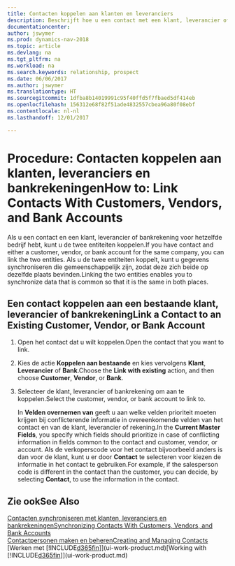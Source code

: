 ```yaml
---
title: Contacten koppelen aan klanten en leveranciers
description: Beschrijft hoe u een contact met een klant, leverancier of bankrekening van hetzelfde bedrijf koppelt, zodat u algemene gegevens kunt synchroniseren.
documentationcenter: 
author: jswymer
ms.prod: dynamics-nav-2018
ms.topic: article
ms.devlang: na
ms.tgt_pltfrm: na
ms.workload: na
ms.search.keywords: relationship, prospect
ms.date: 06/06/2017
ms.author: jswymer
ms.translationtype: HT
ms.sourcegitcommit: 1dfba8b14019991c95f40ffd5f7fbaed5df414eb
ms.openlocfilehash: 156312e68f82f51ade4832557cbea96a80f08ebf
ms.contentlocale: nl-nl
ms.lasthandoff: 12/01/2017

---
```

# <a name="how-to-link-contacts-with-customers-vendors-and-bank-accounts"></a><span data-ttu-id="f7c59-103">Procedure: Contacten koppelen aan klanten, leveranciers en bankrekeningen</span><span class="sxs-lookup"><span data-stu-id="f7c59-103">How to: Link Contacts With Customers, Vendors, and Bank Accounts</span></span>
<span data-ttu-id="f7c59-104">Als u een contact en een klant, leverancier of bankrekening voor hetzelfde bedrijf hebt, kunt u de twee entiteiten koppelen.</span><span class="sxs-lookup"><span data-stu-id="f7c59-104">If you have contact and either a customer, vendor, or bank account for the same company, you can link the two entities.</span></span> <span data-ttu-id="f7c59-105">Als u de twee entiteiten koppelt, kunt u gegevens synchroniseren die gemeenschappelijk zijn, zodat deze zich beide op dezelfde plaats bevinden.</span><span class="sxs-lookup"><span data-stu-id="f7c59-105">Linking the two entities enables you to synchronize data that is common so that it is the same in both places.</span></span>

## <a name="link-a-contact-to-an-existing-customer-vendor-or-bank-account"></a><span data-ttu-id="f7c59-106">Een contact koppelen aan een bestaande klant, leverancier of bankrekening</span><span class="sxs-lookup"><span data-stu-id="f7c59-106">Link a Contact to an Existing Customer, Vendor, or Bank Account</span></span>
1. <span data-ttu-id="f7c59-107">Open het contact dat u wilt koppelen.</span><span class="sxs-lookup"><span data-stu-id="f7c59-107">Open the contact that you want to link.</span></span>
2. <span data-ttu-id="f7c59-108">Kies de actie **Koppelen aan bestaande** en kies vervolgens **Klant**, **Leverancier** of **Bank**.</span><span class="sxs-lookup"><span data-stu-id="f7c59-108">Choose the **Link with existing** action, and then choose **Customer**, **Vendor**, or **Bank**.</span></span>
3. <span data-ttu-id="f7c59-109">Selecteer de klant, leverancier of bankrekening om aan te koppelen.</span><span class="sxs-lookup"><span data-stu-id="f7c59-109">Select the customer, vendor, or bank account to link to.</span></span>

   <span data-ttu-id="f7c59-110">In **Velden overnemen van** geeft u aan welke velden prioriteit moeten krijgen bij conflicterende informatie in overeenkomende velden van het contact en van de klant, leverancier of rekening.</span><span class="sxs-lookup"><span data-stu-id="f7c59-110">In the **Current Master Fields**, you specify which fields should prioritize in case of conflicting information in fields common to the contact and customer, vendor, or account.</span></span> <span data-ttu-id="f7c59-111">Als de verkoperscode voor het contact bijvoorbeeld anders is dan voor de klant, kunt u er door **Contact** te selecteren voor kiezen de informatie in het contact te gebruiken.</span><span class="sxs-lookup"><span data-stu-id="f7c59-111">For example, if the salesperson code is different in the contact than the customer, you can decide, by selecting **Contact**, to use the information in the contact.</span></span>

## <a name="see-also"></a><span data-ttu-id="f7c59-112">Zie ook</span><span class="sxs-lookup"><span data-stu-id="f7c59-112">See Also</span></span>
[<span data-ttu-id="f7c59-113">Contacten synchroniseren met klanten, leveranciers en bankrekeningen</span><span class="sxs-lookup"><span data-stu-id="f7c59-113">Synchronizing Contacts With Customers, Vendors, and Bank Accounts</span></span>](marketing-synchronize-contacts-customers-vendors-bank-accounts.md)  
[<span data-ttu-id="f7c59-114">Contactpersonen maken en beheren</span><span class="sxs-lookup"><span data-stu-id="f7c59-114">Creating and Managing Contacts</span></span>](marketing-contacts.md)  
<span data-ttu-id="f7c59-115">[Werken met [!INCLUDE[d365fin](includes/d365fin_md.md)]](ui-work-product.md)</span><span class="sxs-lookup"><span data-stu-id="f7c59-115">[Working with [!INCLUDE[d365fin](includes/d365fin_md.md)]](ui-work-product.md)</span></span>  

